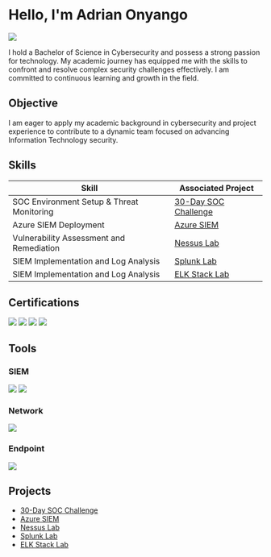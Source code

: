 # Hello, I'm Adrian Onyango  
<a href="https://www.linkedin.com/in/adrian-onyango-37b433251/"><img src="https://img.shields.io/badge/-LinkedIn-0072b1?&style=for-the-badge&logo=linkedin&logoColor=white" /></a>

I hold a Bachelor of Science in Cybersecurity and possess a strong passion for technology. My academic journey has equipped me with the skills to confront and resolve complex security challenges effectively. I am committed to continuous learning and growth in the field.

## Objective
I am eager to apply my academic background in cybersecurity and project experience to contribute to a dynamic team focused on advancing Information Technology security.

## Skills

| Skill                                         | Associated Project         |
|-----------------------------------------------|----------------------------|
| SOC Environment Setup & Threat Monitoring     | [30-Day SOC Challenge](https://github.com/uxhadr/30-Days-SOC-challenge)  |
| Azure SIEM Deployment                         | [Azure SIEM](https://github.com/uxhadr/SIEM)                    |
| Vulnerability Assessment and Remediation      | [Nessus Lab](https://github.com/uxhadr/Vulnerability-Scanning)  |
| SIEM Implementation and Log Analysis          | [Splunk Lab](https://github.com/uxhadr/Splunk-Lab-THM-/blob/main/README.md)|
| SIEM Implementation and Log Analysis          | [ELK Stack Lab](https://github.com/uxhadr/ELK-Stack)            |

## Certifications
<div>
 <img src="https://img.shields.io/badge/-CySA%2B-006400?&style=for-the-badge&logo=CompTIA&logoColor=white" />
<img src="https://img.shields.io/badge/-Security%2B-FF0000?&style=for-the-badge&logo=CompTIA&logoColor=white" />
<img src="https://img.shields.io/badge/-Network%2B-007ACC?&style=for-the-badge&logo=CompTIA&logoColor=white" />
<img src="https://img.shields.io/badge/-A%2B-4D4D4D?&style=for-the-badge&logo=CompTIA&logoColor=white" />
</div>

## Tools

### SIEM
<div>
   <img src="https://img.shields.io/badge/-Splunk-000000?&style=for-the-badge&logo=Splunk&logoColor=white" />
    <img src="https://img.shields.io/badge/-Elastic-005571?&style=for-the-badge&logo=Elastic&logoColor=white" />
</div>

### Network
<div>
    <img src="https://img.shields.io/badge/-Wireshark-1679A7?&style=for-the-badge&logo=Wireshark&logoColor=white" />
</div>

### Endpoint
<div>
    <img src="https://img.shields.io/badge/-Sysmon-008000?&style=for-the-badge&logo=windows&logoColor=white" /> </div>
</div>





## Projects
- [30-Day SOC Challenge](https://github.com/uxhadr/30-Days-SOC-challenge) 
- [Azure SIEM](https://github.com/uxhadr/SIEM)
- [Nessus Lab ](https://github.com/uxhadr/Vulnerability-Scanning)
- [Splunk Lab ](https://github.com/uxhadr/Splunk-Lab-THM-/blob/main/README.md)
 - [ELK Stack Lab](https://github.com/uxhadr/ELK-Stack)

  

